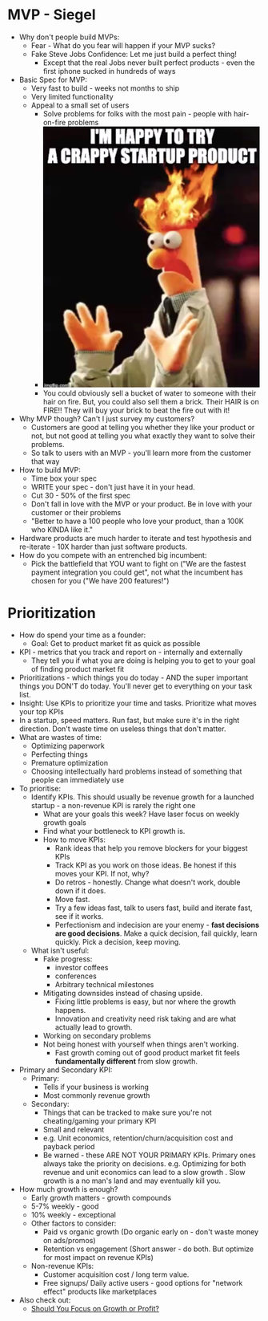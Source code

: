 # MVP - Siegel
- Why don't people build MVPs:
	- Fear - What do you fear will happen if your MVP sucks?
	- Fake Steve Jobs Confidence: Let me just build a perfect thing!
		- Except that the real Jobs never built perfect products - even the first iphone sucked in hundreds of ways
- Basic Spec for MVP:
	- Very fast to build - weeks not months to ship
	- Very limited functionality
	- Appeal to a small set of users
		- Solve problems for folks with the most pain -  people with hair-on-fire problems
		-  ![hair on fire problem | 200](attachments/Screen%20Shot%202022-07-11%20at%2010.45.44%20PM.png)
		- You could obviously sell a bucket of water to someone with their hair on fire. But, you could also sell them a brick. Their HAIR is on FIRE!! They will buy your brick to beat the fire out with it!
- Why MVP though? Can't I just survey my customers?
	- Customers are good at telling you whether they like your product or not, but not good at telling you what exactly they want to solve their problems.
	- So talk to users with an MVP - you'll learn more from the customer that way
- How to build MVP:
	- Time box your spec
	- WRITE your spec - don't just have it in your head.
	- Cut 30 - 50% of the first spec
	- Don't fall in love with the MVP or your product. Be in love with your customer or their problems
	- "Better to have a 100 people who love your product, than a 100K who KINDA like it."
- Hardware products are much harder to iterate and test hypothesis and re-iterate - 10X harder than just software products.
- How do you compete with an entrenched big incumbent:
	- Pick the battlefield that YOU want to fight on ("We are the fastest payment integration you could get", not what the incumbent has chosen for you ("We have 200 features!")

# Prioritization
- How do spend your time as a founder:
	- Goal: Get to product market fit as quick as possible
- KPI - metrics that you track and report on - internally and externally
	- They tell you if what you are doing is helping you to get to your goal of finding product market fit
- Prioritizations - which things you do today - AND the super important things you DON'T do today. You'll never get to everything on your task list.
- Insight: Use KPIs to prioritize your time and tasks. Prioritize what moves your top KPIs
- In a startup, speed matters. Run fast, but make sure it's in the right direction. Don't waste time on useless things that don't matter.
- What are wastes of time:
	- Optimizing paperwork
	- Perfecting things
	- Premature optimization
	- Choosing intellectually hard problems instead of something that people can immediately use
- To prioritise:
	- Identify KPIs. This should usually be revenue growth for a launched startup - a non-revenue KPI is rarely the right one
		- What are your goals this week? Have laser focus on weekly growth goals
		- Find what your bottleneck to KPI growth is.
		- How to move KPIs:
			- Rank ideas that help you remove blockers for your biggest KPIs
			- Track KPI as you work on those ideas. Be honest if this moves your KPI. If not, why?
			- Do retros - honestly. Change what doesn't work, double down if it does.
			- Move fast.
			- Try a few ideas fast, talk to users fast, build and iterate fast, see if it works.
			- Perfectionism and indecision are your enemy - **fast decisions are good decisions**. Make a quick decision, fail quickly, learn quickly. Pick a decision, keep moving.
	- What isn't useful:
		- Fake progress:
			- investor coffees
			- conferences
			- Arbitrary technical milestones
		- Mitigating downsides instead of chasing upside.
			- Fixing little problems is easy, but nor where the growth happens.
			- Innovation and creativity need risk taking and are what actually lead to growth.
		- Working on secondary problems
		- Not being honest with yourself when things aren't working.
			- Fast growth coming out of good product market fit feels **fundamentally different** from slow growth.
- Primary and Secondary KPI:
	- Primary:
		- Tells if your business is working
		- Most commonly revenue growth
	- Secondary:
		- Things that can be tracked to make sure you're not cheating/gaming your primary KPI
		- Small and relevant
		- e.g. Unit economics, retention/churn/acquisition cost and payback period
		- Be warned - these ARE NOT YOUR PRIMARY KPIs. Primary ones always take the priority on decisions. e.g. Optimizing for both revenue and unit economics can lead to a slow growth . Slow growth is a no man's land and may eventually kill you. 
- How much growth is enough?
	- Early growth matters - growth compounds
	- 5-7% weekly - good
	- 10% weekly - exceptional
	- Other factors to consider:
		- Paid vs organic growth (Do organic early on - don't waste money on ads/promos)
		- Retention vs engagement (Short answer - do both. But optimize for most impact on revenue KPIs)
	- Non-revenue KPIs:
		- Customer acquisition cost / long term value. 
		- Free signups/ Daily active users - good options for "network effect" products like marketplaces
- Also check out:
	- [Should You Focus on Growth or Profit?](https://www.youtube.com/watch?v=_IftUcR74yY)